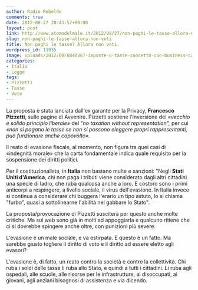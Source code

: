 ```yaml
---
author: Radio Rebelde
comments: true
date: 2012-08-27 20:43:57+00:00
layout: post
link: http://www.atomodelmale.it/2012/08/27/non-paghi-le-tasse-allora-non-voti/
slug: non-paghi-le-tasse-allora-non-voti
title: Non paghi le tasse? Allora non voti.
wordpress_id: 11935
image: uploads/2012/08/8840867-imposte-o-tasse-concetto-con-business-calcolatrice-e-parola.jpg
categories:
- Italia
- Legge
tags:
- Pizzetti
- Tasse
- Voto
---
```


La proposta è stata lanciata dall'ex garante per la Privacy, **Francesco Pizzetti**, sulle pagine di Avvenire. Pizzetti sostiene l'inversione del _«vecchio e solido principio liberale»_ del _"no taxation without representation",_ per cui _«non si pagano le tasse se non si possono eleggere propri rappresentanti, può funzionare anche capovolto»._

Il reato di evasione fiscale, al momento, non figura tra quei casi di «indegnità morale» che la carta fondamentale indica quale requisito per la sospensione dei diritti politici.

Per il costituzionalista, in **Italia** non bastano multe e sanzioni: "Negli **Stati Uniti d'America**, chi non paga i tributi viene considerato dagli altri cittadini una specie di ladro, che ruba qualcosa anche a loro. E costoro sono i primi anticorpi a respingere, a livello sociale, il virus dell'evasione. In Italia invece si continua a considerare chi buggera l'erario un tipo astuto, lo si chiama "furbo", quasi a sottolinearne l'abilità nel gabbare lo Stato".

La proposta/provocazione di Pizzetti susciterà per questo anche molte critiche. Ma sul web sono già in molti ad appoggiarla e qualcuno ritiene che ci si dovrebbe spingere anche oltre, con punizioni più severe.

L'evasione è un male sociale, e va estirpata. E questo è un fatto. Ma sarebbe giusto togliere il diritto di voto e il diritto ad essere eletto agli evasori?

L'evasione è, di fatto, un reato contro la società e contro la collettività. Chi ruba i soldi delle tasse li ruba allo Stato, e quindi a tutti i cittadini. Li ruba agli ospedali, alle scuole, alle risorse per le infrastrutture, ai disoccupati, ai giovani, agli anziani bisognosi di assistenza e via dicendo.
